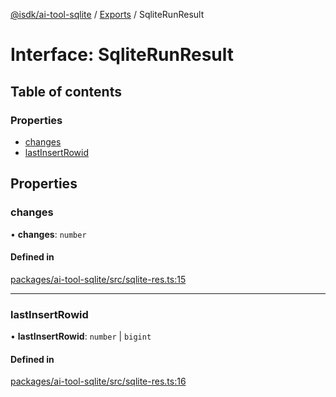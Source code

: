 [@isdk/ai-tool-sqlite](../README.md) / [Exports](../modules.md) / SqliteRunResult

# Interface: SqliteRunResult

## Table of contents

### Properties

- [changes](SqliteRunResult.md#changes)
- [lastInsertRowid](SqliteRunResult.md#lastinsertrowid)

## Properties

### changes

• **changes**: `number`

#### Defined in

[packages/ai-tool-sqlite/src/sqlite-res.ts:15](https://github.com/isdk/ai-tool-sqlite.js/blob/3a8af7e372deb90905c47b3a58d4c8157346e3cc/src/sqlite-res.ts#L15)

___

### lastInsertRowid

• **lastInsertRowid**: `number` \| `bigint`

#### Defined in

[packages/ai-tool-sqlite/src/sqlite-res.ts:16](https://github.com/isdk/ai-tool-sqlite.js/blob/3a8af7e372deb90905c47b3a58d4c8157346e3cc/src/sqlite-res.ts#L16)
